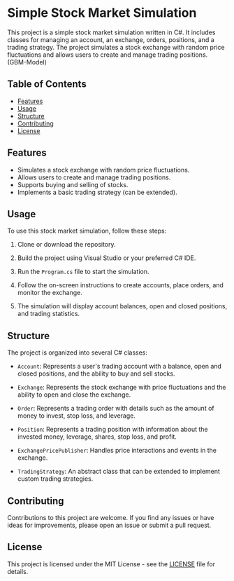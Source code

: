 # Simple Stock Market Simulation

This project is a simple stock market simulation written in C#. It includes classes for managing an account, an exchange, orders, positions, and a trading strategy. The project simulates a stock exchange with random price fluctuations and allows users to create and manage trading positions. (GBM-Model)

## Table of Contents

- [Features](#features)
- [Usage](#usage)
- [Structure](#structure)
- [Contributing](#contributing)
- [License](#license)

## Features

- Simulates a stock exchange with random price fluctuations.
- Allows users to create and manage trading positions.
- Supports buying and selling of stocks.
- Implements a basic trading strategy (can be extended).

## Usage

To use this stock market simulation, follow these steps:

1. Clone or download the repository.

2. Build the project using Visual Studio or your preferred C# IDE.

3. Run the `Program.cs` file to start the simulation.

4. Follow the on-screen instructions to create accounts, place orders, and monitor the exchange.

5. The simulation will display account balances, open and closed positions, and trading statistics.

## Structure

The project is organized into several C# classes:

- `Account`: Represents a user's trading account with a balance, open and closed positions, and the ability to buy and sell stocks.

- `Exchange`: Represents the stock exchange with price fluctuations and the ability to open and close the exchange.

- `Order`: Represents a trading order with details such as the amount of money to invest, stop loss, and leverage.

- `Position`: Represents a trading position with information about the invested money, leverage, shares, stop loss, and profit.

- `ExchangePricePublisher`: Handles price interactions and events in the exchange.

- `TradingStrategy`: An abstract class that can be extended to implement custom trading strategies.

## Contributing

Contributions to this project are welcome. If you find any issues or have ideas for improvements, please open an issue or submit a pull request.

## License

This project is licensed under the MIT License - see the [LICENSE](LICENSE) file for details.
